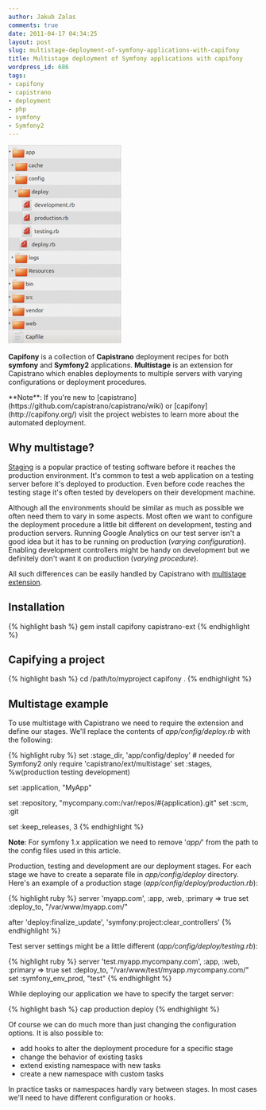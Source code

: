 ```yaml
---
author: Jakub Zalas
comments: true
date: 2011-04-17 04:34:25
layout: post
slug: multistage-deployment-of-symfony-applications-with-capifony
title: Multistage deployment of Symfony applications with capifony
wordpress_id: 686
tags:
- capifony
- capistrano
- deployment
- php
- symfony
- Symfony2
---
```


<div class="pull-right">
    <a href="/uploads/wp/2011/04/Symfony2-capistrano-multistage-files.png"><img src="/uploads/wp/2011/04/Symfony2-capistrano-multistage-files-227x400.png" title="Capistrano configuration" alt="Capistrano configuration" class="img-responsive" /></a>
</div>

**Capifony** is a collection of **Capistrano** deployment recipes for both **symfony** and **Symfony2** applications. **Multistage** is an extension for Capistrano which enables deployments to multiple servers with varying configurations or deployment procedures.

<div class="alert alert-warning" markdown="1">
**Note**: If you're new to [capistrano](https://github.com/capistrano/capistrano/wiki) or [capifony](http://capifony.org/) visit the project webistes to learn more about the automated deployment.
</div>


## Why multistage?


[Staging](http://en.wikipedia.org/wiki/Staging_%28websites%29) is a popular practice of testing software before it reaches the production environment. It's common to test a web application on a testing server before it's deployed to production. Even before code reaches the testing stage it's often tested by developers on their development machine.

Although all the environments should be similar as much as possible we often need them to vary in some aspects. Most often we want to configure the deployment procedure a little bit different on development, testing and production servers. Running Google Analytics on our test server isn't a good idea but it has to be running on production (*varying configuration*). Enabling development controllers might be handy on development but we definitely don't want it on production (*varying procedure*).

All such differences can be easily handled by Capistrano with [multistage extension](https://github.com/capistrano/capistrano/wiki/2.x-Multistage-Extension).


## Installation



    
{% highlight bash %}
gem install capifony capistrano-ext
{% endhighlight %}




## Capifying a project


{% highlight bash %}
cd /path/to/myproject
capifony .
{% endhighlight %}




## Multistage example


To use multistage with Capistrano we need to require the extension and define our stages. We'll replace the contents of *app/config/deploy.rb* with the following:

    
{% highlight ruby %}
set :stage_dir, 'app/config/deploy' # needed for Symfony2 only
require 'capistrano/ext/multistage'
set :stages, %w(production testing development)

set :application, "MyApp"

set :repository,  "mycompany.com:/var/repos/#{application}.git"
set :scm,         :git

set  :keep_releases,  3
{% endhighlight %}


**Note**: For symfony 1.x application we need to remove '*app/*' from the path to the config files used in this article.

Production, testing and development are our deployment stages. For each stage we have to create a separate file in *app/config/deploy* directory. Here's an example of a production stage (*app/config/deploy/production.rb*):

    
{% highlight ruby %}
server 'myapp.com', :app, :web, :primary => true
set :deploy_to, "/var/www/myapp.com/"

after 'deploy:finalize_update', 'symfony:project:clear_controllers'
{% endhighlight %}


Test server settings might be a little different (*app/config/deploy/testing.rb*):

    
{% highlight ruby %}
server 'test.myapp.mycompany.com', :app, :web, :primary => true
set :deploy_to, "/var/www/test/myapp.mycompany.com/"
set :symfony_env_prod, "test"
{% endhighlight %}


While deploying our application we have to specify the target server:

    
{% highlight bash %}
cap production deploy
{% endhighlight %}


Of course we can do much more than just changing the configuration options. It is also possible to:

* add hooks to alter the deployment procedure for a specific stage
* change the behavior of existing tasks
* extend existing namespace with new tasks
* create a new namespace with custom tasks


In practice tasks or namespaces hardly vary between stages. In most cases we'll need to have different configuration or hooks.


